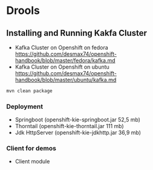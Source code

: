 # Drools 

## Installing and Running Kakfa Cluster
- Kafka Cluster on Openshift on fedora
https://github.com/desmax74/openshift-handbook/blob/master/fedora/kafka.md
- Kafka Cluster on Openshift on ubuntu
https://github.com/desmax74/openshift-handbook/blob/master/ubuntu/kafka.md

```sh
mvn clean package
```
### Deployment

- Springboot     (openshift-kie-springboot.jar 52,5 mb)
- Thorntail      (openshift-kie-thorntail.jar 111 mb)
- Jdk HttpServer (openshift-kie-jdkhttp.jar 36,9 mb)

### Client for demos
- Client module 
